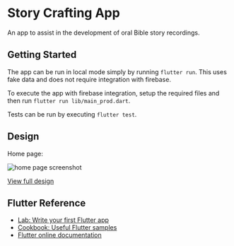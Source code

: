 # Story Crafting App

An app to assist in the development of oral Bible story recordings.

## Getting Started
The app can be run in local mode simply by running `flutter run`. This uses fake data and does not require integration with firebase.

To execute the app with firebase integration, setup the required files and then run `flutter run lib/main_prod.dart`.

Tests can be run by executing `flutter test`.

## Design
Home page: 

![home page screenshot](https://github.com/UpstreamCollective/story_crafting_app/blob/master/screenshots/home_page.png)

[View full design](https://xd.adobe.com/view/6740570e-748f-4aca-4661-bb776b392116-1171/)

## Flutter Reference


- [Lab: Write your first Flutter app](https://flutter.dev/docs/get-started/codelab)
- [Cookbook: Useful Flutter samples](https://flutter.dev/docs/cookbook)
- [Flutter online documentation](https://flutter.dev/docs)
